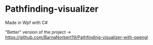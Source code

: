 # Pathfinding-visualizer
Made in Wpf with C#

"Better" version of the project -> https://github.com/BarnaNorbert19/Pathfinding-visualizer-with-opengl
